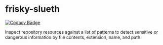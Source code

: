 # frisky-slueth

[![Codacy Badge](https://api.codacy.com/project/badge/Grade/030e749225b74b5381297e46fb1197ab)](https://app.codacy.com/app/greg_7/frisky_sleuth?utm_source=github.com&utm_medium=referral&utm_content=gregswindle/frisky_sleuth&utm_campaign=Badge_Grade_Settings)

Inspect repository resources against a list of patterns to detect sensitive or dangerous information by file contents, extension, name, and path.
